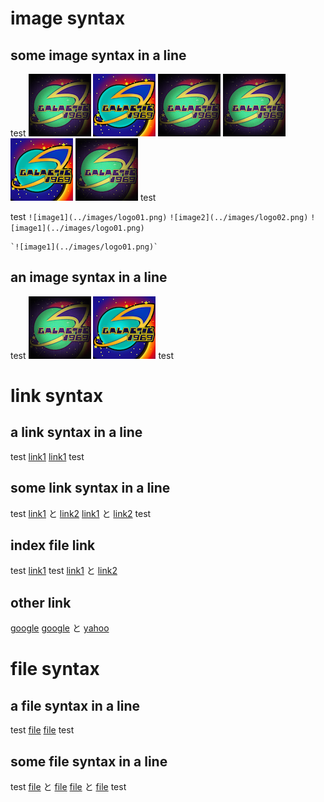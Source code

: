 # image syntax
## some image syntax in a line

test ![image1](../images/logo01.png) ![image2](../images/logo02.png) ![image2](../images/logo01.png)
![image1](../images/logo01.png) ![image2](../images/logo02.png) ![image2](../images/logo01.png) test

test `![image1](../images/logo01.png)` `![image2](../images/logo02.png)`
`![image1](../images/logo01.png)`

```
`![image1](../images/logo01.png)`
```

## an image syntax in a line

test ![image1](../images/logo01.png)
![image1](../images/logo02.png) test

# link syntax

## a link syntax in a line

test [link1](./test_inbound_link.md)
[link1](./inbound_link_depth/test_inbound_link.md) test

## some link syntax in a line

test [link1](./test_inbound_link.md) と  [link2](./inbound_link_depth/test_inbound_link.md)
[link1](./test_inbound_link.md) と  [link2](./inbound_link_depth/test_inbound_link.md) test

## index file link

test [link1](./index.md)
test [link1](./index.md) と  [link2](../add/index.md)

## other link

[google](https://google.co.jp)
[google](https://google.co.jp) と [yahoo](https://yahoo.co.jp)

# file syntax

## a file syntax in a line

test [file](../files/samplefile.txt)
[file](../files/samplefile2.txt) test

## some file syntax in a line

test [file](../files/samplefile.txt) と [file](../files/samplefile2.txt)
[file](../files/samplefile.txt) と [file](../files/samplefile2.txt) test
